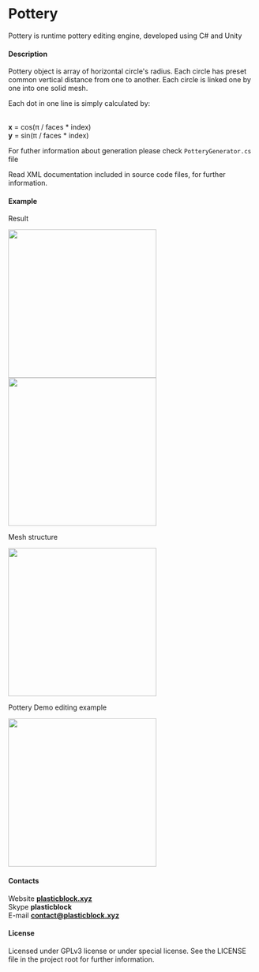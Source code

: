 # Pottery

Pottery is runtime pottery editing engine, developed using C# and Unity

#### Description

Pottery object is array of horizontal circle's radius. Each circle has preset common vertical distance from one to another. Each circle is linked one by one into one solid mesh.

Each dot in one line is simply calculated by:

<br>**x** = cos(π / faces * index)
<br>**y** = sin(π / faces * index)

For futher information about generation please check `PotteryGenerator.cs` file

Read XML documentation included in source code files, for further information.

#### Example
Result
<p>
<img src="http://plasticblock.xyz/projects/pottery/example.png" height=300>
<img src="http://plasticblock.xyz/projects/pottery/objectsExample.png" height=300>
</p>

Mesh structure
<p>
<img src="http://plasticblock.xyz/projects/pottery/meshStructure.png" height=300>
</p>

Pottery Demo editing example
<p>
<img src="http://plasticblock.xyz/projects/pottery/editingSample.gif" height=300>
</p>

#### Contacts
Website **<a href="http://plasticblock.xyz/">plasticblock.xyz</a>**
<br>Skype **plasticblock**
<br>E-mail **<a href="mailto: contact@plasticblock.xyz">contact@plasticblock.xyz</a>**

#### License
Licensed under GPLv3 license or under special license.
See the LICENSE file in the project root for further information.
